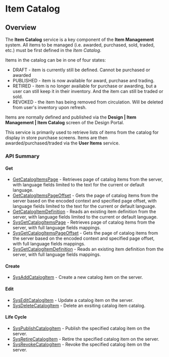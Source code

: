 # Item Catalog
## Overview




The **Item Catalog** service is a key component of the **Item Management** system.
All items to be managed (i.e. awarded, purchased, sold, traded, etc.) must be first defined in the *Item Catalog*.

Items in the catalog can be in one of four states:

* DRAFT - item is currently still be defined. Cannot be purchased or awarded
* PUBLISHED - item is now available for award, purchase and trading.
* RETIRED - item is no longer available for purchase or awarding, but a user can still keep it in their inventory. And the item can still be traded or sold.
* REVOKED - the item has being removed from circulation. Will be deleted from user's inventory upon refresh.

Items are normally defined and published via the **Design | Item Management | Item Catalog** screen of the Design Portal.

This service is primarily used to retrieve lists of items from the catalog for display in store purchase screens. Items are then awarded/purchased/traded via the **User Items** service.

### API Summary

#### Get
* [GetCatalogItemsPage](/api/capi/itemcatalog/getcatalogitemspage) - Retrieves page of catalog items from the server, with language fields limited to the text for the current or default language.
* [GetCatalogItemsPageOffset](/api/capi/itemcatalog/getcatalogitemspageoffset) - Gets the page of catalog items from the server based on the encoded context and specified page offset, with language fields limited to the text for the current or default language.
* [GetCatalogItemDefinition](/api/capi/itemcatalog/getcatalogitemdefinition) - Reads an existing item definition from the server, with language fields limited to the current or default language.
* [SysGetCatalogItemsPage](/api/capi/itemcatalog/getcatalogitemspage) - Retrieves page of catalog items from the server, with full language fields mappings.
* [SysGetCatalogItemsPageOffset](/api/capi/itemcatalog/getcatalogitemspageoffset) - Gets the page of catalog items from the server based on the encoded context and specified page offset, with full language fields mappings.
* [SysGetCatalogItemDefinition](/api/capi/itemcatalog/getcatalogitemdefinition) - Reads an existing item definition from the server, with full language fields mappings.

#### Create
* [SysAddCatalogItem](/api/capi/itemcatalog/sysaddcatalogitem) - Create a new catalog item on the server.

#### Edit
* [SysEditCatalogItem](/api/capi/itemcatalog/syseditcatalogitem) - Update a catalog item on the server.
* [SysDeleteCatalogItem](/api/capi/itemcatalog/sysdeletecatalogitem) - Delete an exsiting catalog item catalog.

#### Life Cycle
* [SysPublishCatalogItem](/api/capi/itemcatalog/syspublishcatalogitem) - Publish the specified catalog item on the server.
* [SysRetireCatalogItem](/api/capi/itemcatalog/sysretirecatalogitem) - Retire the specified catalog item on the server.
* [SysRevokeCatalogItem](/api/capi/itemcatalog/sysrevokecatalogitem) - Revoke the specified catalog item on the server.

<DocCardList />